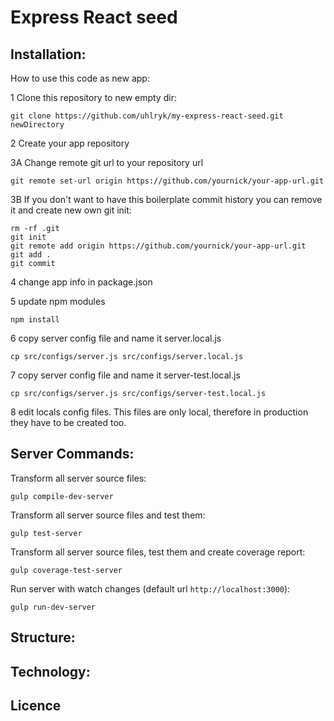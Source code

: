 # Express React seed

## Installation:

How to use this code as new app:

1 Clone this repository to new empty dir:

    git clone https://github.com/uhlryk/my-express-react-seed.git newDirectory

2 Create your app repository

3A Change remote git url to your repository url

    git remote set-url origin https://github.com/yournick/your-app-url.git
    
3B If you don't want to have this boilerplate commit history you can remove it and create new own git init:

    rm -rf .git
    git init
    git remote add origin https://github.com/yournick/your-app-url.git
    git add .
    git commit

4 change app info in package.json 

5 update npm modules

    npm install

6 copy server config file and name it server.local.js

    cp src/configs/server.js src/configs/server.local.js
    
7 copy server config file and name it server-test.local.js

    cp src/configs/server.js src/configs/server-test.local.js

8 edit locals config files. This files are only local, therefore in production they have to be created too.

## Server Commands:

Transform all server source files:

    gulp compile-dev-server
    
Transform all server source files and test them:

    gulp test-server
    
Transform all server source files, test them and create coverage report:

    gulp coverage-test-server
    
Run server with watch changes (default url `http://localhost:3000`):

    gulp run-dev-server
    
## Structure:

## Technology:

## Licence
